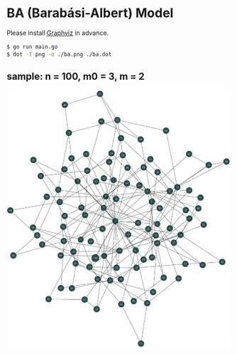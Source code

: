 # BA (Barabási-Albert) Model

Please install [Graphviz](https://www.graphviz.org) in advance.

``` sh
$ go run main.go
$ dot -T png -o ./ba.png ./ba.dot
```

## sample: n = 100, m0 = 3, m = 2

![ba](./ba.png)
